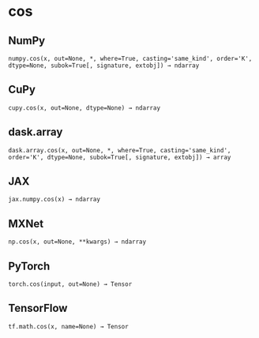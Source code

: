 # cos

## NumPy

```
numpy.cos(x, out=None, *, where=True, casting='same_kind', order='K', dtype=None, subok=True[, signature, extobj]) → ndarray
```

## CuPy

```
cupy.cos(x, out=None, dtype=None) → ndarray
```

## dask.array

```
dask.array.cos(x, out=None, *, where=True, casting='same_kind', order='K', dtype=None, subok=True[, signature, extobj]) → array
```

## JAX

```
jax.numpy.cos(x) → ndarray
```

## MXNet

```
np.cos(x, out=None, **kwargs) → ndarray
```

## PyTorch

```
torch.cos(input, out=None) → Tensor
```

## TensorFlow

```
tf.math.cos(x, name=None) → Tensor
```
